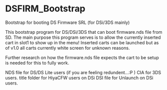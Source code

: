 # DSFIRM_Bootstrap
Bootstrap for booting DS Firmware SRL (for DSi/3DS mainly)


This bootstrap program for DS/DSi/3DS that can boot firmware.nds file from SD.
The main purpose this program serves is to allow the currently inserted cart in slot1 to show up in the menu!
Inserted carts can be launched but as of v1.0 all carts currently white screen for unknown reasons.

Further research on how the firmware.nds file expects the cart to be setup is needed for this to fully work.

NDS file for DS/DS Lite users (if you are feeling redundent...:P )
CIA for 3DS users.
title folder for HiyaCFW users on DSi
DSI file for Unlaunch on DSi users.
